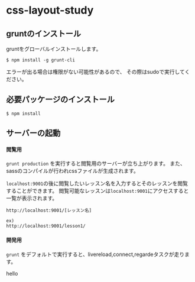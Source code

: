 css-layout-study
================

## gruntのインストール
gruntをグローバルインストールします。

```
$ npm install -g grunt-cli
```
エラーが出る場合は権限がない可能性があるので、
その際はsudoで実行してください。

## 必要パッケージのインストール

```
$ npm install
```

## サーバーの起動
#### 閲覧用
`grunt production` を実行すると閲覧用のサーバーが立ち上がります。
また、sassのコンパイルが行われcssファイルが生成されます。

`localhost:9001`の後に閲覧したいレッスン名を入力するとそのレッスンを閲覧することができます。
閲覧可能なレッスンは`localhost:9001`にアクセスすると一覧が表示されます。

```
http://localhost:9001/[レッスン名]

ex)
http://localhost:9001/lesson1/
```

#### 開発用
`grunt` をデフォルトで実行すると、livereload,connect,regardeタスクが走ります。



hello